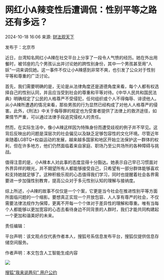 # 网红小A辣变性后遭调侃：性别平等之路还有多远？

2024-10-18 16:06 来源: [财法观天下](https://www.sohu.com/a/m.sohu.com?spm=smpc.content-abroad.content.1.1730995992864uzbGqsR)

发布于：北京市

近日，台湾知名网红小A辣在社交平台上分享了一段令人气愤的经历。她在外出用餐时，被邻座的几个男孩认出并讨论她的跨性别身份，其中一个男孩甚至用“人妖”一词来调侃她。这一事件不仅让小A辣感到非常不爽，也引发了公众对于性别平等和尊重的广泛讨论。

首先，我们需要明确的是，无论是从法律角度还是道德角度来看，每个人都有权选择自己的性别认同，并且应当受到社会的尊重和平等对待。《中华人民共和国民法典》明确规定了公民的人格尊严不受侵犯，任何组织或个人不得侮辱、诽谤他人。从小A辣所遭遇的情况来看，那些男孩的行为显然已经构成了对他人人格尊严的侵害。此外，《刑法》中关于侮辱罪的规定也为受害者提供了法律上的救济途径，如果情节严重，可以通过法律手段追究侵权人的责任。

然而，在实际生活中，像小A辣这样因为特殊身份而遭受歧视的例子并不罕见。这背后反映出的问题是深层次的社会偏见以及缺乏足够包容性的文化环境。尽管近年来随着LGBTQ+权益运动的发展，越来越多国家和地区开始立法保护这一群体的权利，但在许多地方，他们仍然面临着来自家庭、职场乃至公共场所的各种障碍与挑战。

值得注意的是，小A辣本人对此事的态度显得十分豁达。她表示自己早已习惯面对外界异样的眼光，并不期望所有人都能够接受自己，只希望有一部分群体能够喜欢和支持她就足够了。这种积极乐观的心态值得我们学习，同时也提醒着社会各界需要进一步加强性别教育，提高公众对于多元性别认知的理解与接纳度。

综上所述，小A辣的故事不仅仅是一个个案，它更是当今社会在推进性别平等方面所面临问题的一个缩影。要想真正实现一个开放包容、人人享有尊严的社会，不仅需要法律法规作为保障，更离不开每一个个体对于差异性的理解和尊重。唯有当每个人都能够以更加宽容的心态去看待身边不同背景的人群时，我们才能共同构建起一个更加和谐美好的未来。

责任编辑：

平台声明：该文观点仅代表作者本人，搜狐号系信息发布平台，搜狐仅提供信息存储空间服务。

作者声明：本文包含人工智能生成内容

![](https://sb.scorecardresearch.com/p?c1=2&c2=34403499&ns_ap_sv=2.1511.10&ns_type=hidden&ns_st_it=a&ns_st_sv=4.0.0&ns_st_ad=1&ns_st_sq=1&ns_st_id=427565&ns_st_ec=1&ns_st_cn=1&ns_st_ev=play&ns_st_ct=va&ns_st_cl=0&ns_st_pt=0&c3=vidoomynet&c4=&c6=&ns_ts=1730995993)

[搜狐“我来说两句” 用户公约](http://zt.pinglun.sohu.com/s2014/sljyhgy/index.shtml)